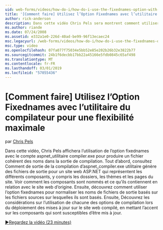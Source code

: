 ```yaml
---
uid: web-forms/videos/how-do-i/how-do-i-use-the-fixednames-option-with-the-compiler-utility-for-maximum-flexibility
title: '[Comment faire] Utilisez l’Option Fixednames avec l’utilitaire du compilateur pour une flexibilité maximale | Microsoft Docs'
author: rick-anderson
description: Dans cette vidéo Chris Pels sera montrent comment utiliser l’option fixednames avec l’utilitaire aspnet_compiler.exe pour produire un nom de fichier cohérent dans l’unité d’organisation de la compilation...
ms.author: riande
ms.date: 07/24/2008
ms.assetid: e332a1e0-226d-40ad-be99-96f13ecaec24
msc.legacyurl: /web-forms/videos/how-do-i/how-do-i-use-the-fixednames-option-with-the-compiler-utility-for-maximum-flexibility
msc.type: video
ms.openlocfilehash: 07fa077f75034e5bb52e85e202b26b32e3822b77
ms.sourcegitcommit: 24b1f6decbb17bb22a45166e5fdb0845c65af498
ms.translationtype: MT
ms.contentlocale: fr-FR
ms.lasthandoff: 03/01/2019
ms.locfileid: "57055436"
---
```

<a name="how-do-i-use-the-fixednames-option-with-the-compiler-utility-for-maximum-flexibility"></a>[Comment faire] Utilisez l’Option Fixednames avec l’utilitaire du compilateur pour une flexibilité maximale
====================
par [Chris Pels](https://twitter.com/chrispels)

Dans cette vidéo, Chris Pels affichera l’utilisation de l’option fixednames avec le compte aspnet\_utilitaire compiler.exe pour produire un fichier cohérent des noms dans la sortie de compilation. Tout d’abord, consultez Comment de sortie de la compilation d’aspnet\_compiler.exe utilitaire génère des fichiers de sortie pour un site web ASP.NET qui représentent les différents composants, y compris les dossiers, les thèmes et les pages du site. Voir comment les composants sont nommés et ce qu’ils contiennent en relation avec le site web d’origine. Ensuite, découvrez comment utiliser l’option fixednames pour normaliser les noms de fichiers de sortie basés sur les fichiers sources sur lesquelles ils sont basés. Ensuite, Découvrez les considérations sur l’utilisation de chacune des options de compilation lors du déploiement des mises à jour sur le site web compilé, en mettant l’accent sur les composants qui sont susceptibles d’être mis à jour.

[&#9654;Regardez la vidéo (23 minutes)](https://channel9.msdn.com/Blogs/ASP-NET-Site-Videos/how-do-i-use-the-fixednames-option-with-the-compiler-utility-for-maximum-flexibility)
